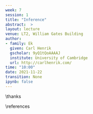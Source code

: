 ```yaml
---
week: 7
session: 1
title: "Inference"
abstract:  >
layout: lecture
venue: LT2, William Gates Building
author:
- family: Ek
  given: Carl Henrik
  gscholar: 9yQ1tQoAAAAJ
  institute: University of Cambridge
  url: http://carlhenrik.com/
time: "10:00"
date: 2021-11-22
transition: None
ipynb: false
---
```




\thanks

\references
